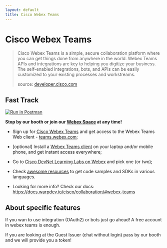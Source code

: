 ```yaml
---
layout: default
title: Cisco Webex Teams
---
```

# Cisco Webex Teams

> Cisco Webex Teams is a simple, secure collaboration platform where you can get things done from anywhere in the world. Webex Teams APIs and integrations are key to helping you digitize your business. The self-enabled integrations, bots, and APIs can be easily customized to your existing processes and workstreams.
>
> source: [developer.cisco.com](https://developer.cisco.com/site/spark/)

## Fast Track

[![Run in Postman](https://run.pstmn.io/button.svg)](https://app.getpostman.com/run-collection/1f5e101d8290a5303c90)

**Stop by our booth or join our [Webex Space](https://eurl.io/#ryg_Ltg_E) at any time!**

- Sign up for [Cisco Webex Teams](https://www.webex.com/team-collaboration.html) and get access to the Webex Teams Web client - [teams.webex.com](https://teams.webex.com/);

- [optional] Install a [Webex Teams client](https://www.webex.com/downloads.html) on your laptop and/or mobile phone, and get instant access everywhere;

- Go to [Cisco DevNet Learning Labs on Webex](https://developer.cisco.com/learning/tracks/collab-cloud) and pick one (or two);

- Check [awesome resources](https://github.com/CiscoDevNet/awesome-webex) to get code samples and SDKs in various languages.

- Looking for more info? Check our docs: https://docs.warpdev.io/cisco/collaboration/#webex-teams

## About specific features

If you wan to use integration (OAuth2) or bots just go ahead! A free account in webex teams is enough. 

If you are looking at the Guest Issuer (chat without login) pass by our booth and we will provide you a token!
